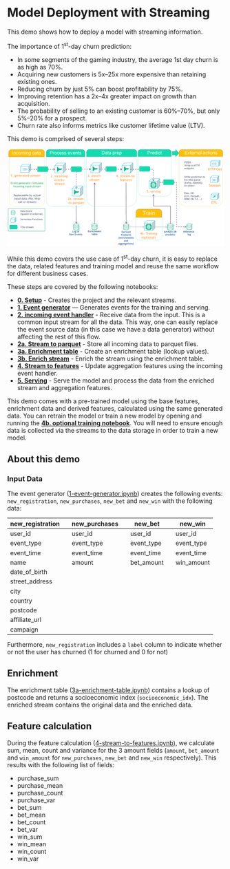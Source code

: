 # Model Deployment with Streaming

This demo shows how to deploy a model with streaming information.

The importance of 1<sup>st</sup>-day churn prediction:
- In some segments of the gaming industry, the average 1st day churn is as high as 70%.
- Acquiring new customers is 5x&ndash;25x more expensive than retaining existing ones.
- Reducing churn by just 5% can boost profitability by 75%.
- Improving retention has a 2x&ndash;4x greater impact on growth than acquisition.
- The probability of selling to an existing customer is 60%&ndash;70%, but only 5%&ndash;20% for a prospect.
- Churn rate also informs metrics like customer lifetime value (LTV).

This demo is comprised of several steps:

![Model deployment with streaming Real-time operational Pipeline](../../assets/images/model-deployment-with-streaming.png)

While this demo covers the use case of 1<sup>st</sup>-day churn, it is easy to replace the data, related features and training model and reuse the same workflow for different business cases.

These steps are covered by the following notebooks:

- [**0. Setup**](0-setup.ipynb) - Creates the project and the relevant streams.
- [**1. Event generator**](1-event-generator.ipynb) — Generates events for the training and serving. 
- [**2. incoming event handler**](2-incoming-event-handler.ipynb) - Receive data from the input. This is a common input stream for all the data. This way, one can easily replace the event source data (in this case we have a data generator) without affecting the rest of this flow.
- [**2a. Stream to parquet**](2a-stream-to-parquet.ipynb) - Store all incoming data to parquet files.
- [**3a. Enrichment table**](3a-enrichment-table.ipynb) - Create an enrichment table (lookup values).
- [**3b. Enrich stream**](3b-enrich-stream.ipynb) - Enrich the stream using the enrichment table.
- [**4. Stream to features**](4-stream-to-features.ipynb) - Update aggregation features using the incoming event handler.
- [**5. Serving**](5-serving.ipynb) - Serve the model and process the data from the enriched stream and aggregation features.

This demo comes with a pre-trained model using the base features, enrichment data and derived features, calculated using the same generated data. You can retrain the model or train a new model by opening and running the  [**4b. optional training notebook**](4b-optional-training.ipynb). You will need to ensure enough data is collected via the streams to the data storage in order to train a new model.

## About this demo

### Input Data

The event generator ([1-event-generator.ipynb](1-event-generator.ipynb)) creates the following events: `new_registration`, `new_purchases`, `new_bet` and `new_win` with the following data:

| new_registration |   | new_purchases |   | new_bet    |   | new_win    |
|------------------|---|---------------|---|------------|---|------------|
| user_id          |   | user_id       |   | user_id    |   | user_id    |
| event_type       |   | event_type    |   | event_type |   | event_type |
| event_time       |   | event_time    |   | event_time |   | event_time |
| name             |   | amount        |   | bet_amount |   | win_amount |
| date_of_birth    |   |               |   |            |   |            |
| street_address   |   |               |   |            |   |            |
| city             |   |               |   |            |   |            |
| country          |   |               |   |            |   |            |
| postcode         |   |               |   |            |   |            |
| affiliate_url    |   |               |   |            |   |            |
| campaign         |   |               |   |            |   |            |

Furthermore, `new_registration` includes a `label` column to indicate whether or not the user has churned (1 for churned and 0 for not)

## Enrichment

The enrichment table ([3a-enrichment-table.ipynb](3a-enrichment-table.ipynb)) contains a lookup of postcode and returns a socioeconomic index (`socioeconomic_idx`). The enriched stream contains the original data and the enriched data.

## Feature calculation

During the feature calculation ([4-stream-to-features.ipynb](4-stream-to-features.ipynb)), we calculate sum, mean, count and variance for the 3 amount fields (`amount`, `bet_amount` and `win_amount` for `new_purchases`, `new_bet` and `new_win` respectively). This results with the following list of fields:

- purchase_sum
- purchase_mean
- purchase_count
- purchase_var
- bet_sum
- bet_mean
- bet_count
- bet_var
- win_sum
- win_mean
- win_count
- win_var

